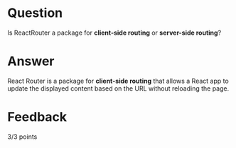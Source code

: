 # Question

Is ReactRouter a package for **client-side routing** or **server-side routing**?

# Answer

React Router is a package for **client-side routing** that allows a React app to update the displayed content based on the URL without reloading the page.

# Feedback

3/3 points